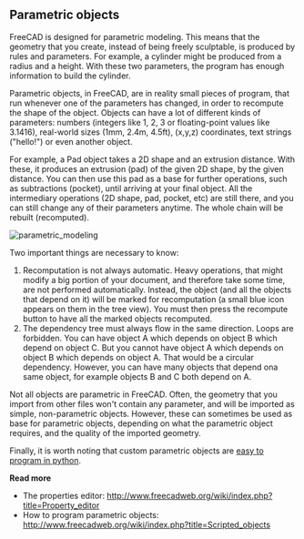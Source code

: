 ## Parametric objects

FreeCAD is designed for parametric modeling. This means that the geometry that you create, instead of being
freely sculptable, is produced by rules and parameters. For example, a cylinder might be produced from a
radius and a height. With these two parameters, the program has enough information to build the cylinder.

Parametric objects, in FreeCAD, are in reality small pieces of program, that run whenever one of the
parameters has changed, in order to recompute the shape of the object. Objects can have a lot of different
kinds of parameters: numbers (integers like 1, 2, 3 or floating-point values like 3.1416), real-world sizes
(1mm, 2.4m, 4.5ft), (x,y,z) coordinates, text strings ("hello!") or even another object.

For example, a Pad object takes a 2D shape and an extrusion distance. With these, it produces an extrusion (pad)
of the given 2D shape, by the given distance. You can then use this pad as a base for further operations, such as
subtractions (pocket), until arriving at your final object. All the intermediary operations (2D shape, pad,
pocket, etc) are still there, and you can still change any of their parameters anytime. The whole chain will 
be rebuilt (recomputed).

![parametric_modeling](http://www.freecadweb.org/wiki/images/4/47/Parametric_objects.jpg)

Two important things are necessary to know:

1. Recomputation is not always automatic. Heavy operations, that might modify a big portion of your document, and therefore take some time, are not performed automatically. Instead, the object (and all the objects that depend on it) will be marked for recomputation (a small blue icon appears on them in the tree view). You must then press the recompute button to have all the marked objects recomputed.
2. The dependency tree must always flow in the same direction. Loops are forbidden. You can have object A which depends on object B which depend on object C. But you cannot have object A which depends on object B which depends on object A. That would be a circular dependency. However, you can have many objects that depend ona same object, for example objects B and C both depend on A.

Not all objects are parametric in FreeCAD. Often, the geometry that you import from other files won't contain
any parameter, and will be imported as simple, non-parametric objects. However, these can sometimes be used as
base for parametric objects, depending on what the parametric object requires, and the quality of the imported
geometry.

Finally, it is worth noting that custom parametric objects are [easy to program in python](http://www.freecadweb.org/wiki/index.php?title=Scripted_objects).

**Read more**

* The properties editor: http://www.freecadweb.org/wiki/index.php?title=Property_editor
* How to program parametric objects: http://www.freecadweb.org/wiki/index.php?title=Scripted_objects
